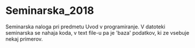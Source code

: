 # Seminarska_2018
Seminarska naloga pri predmetu Uvod v programiranje.
V datoteki seminarska se nahaja koda, v text file-u pa je 'baza' podatkov, ki ze vsebuje nekaj primerov.
